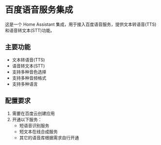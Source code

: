 # 百度语音服务集成

这是一个 Home Assistant 集成，用于接入百度语音服务，提供文本转语音(TTS)和语音转文本(STT)功能。

## 主要功能

- 文本转语音(TTS)
- 语音转文本(STT)
- 支持多种音色选择
- 支持多种音频格式
- 支持多种语言

## 配置要求

1. 需要在百度云创建应用
2. 开通以下服务：
   - 短语音识别服务
   - 短文本在线合成服务
   - 其它的语音库根据需求自行开通 